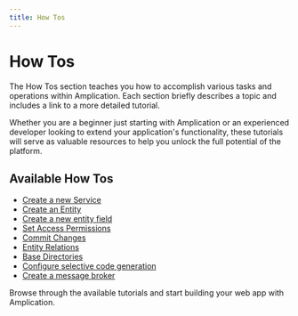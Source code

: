 ```yaml
---
title: How Tos
---
```


# How Tos

The How Tos section teaches you how to accomplish various tasks and operations within Amplication. Each section briefly describes a topic and includes a link to a more detailed tutorial.

Whether you are a beginner just starting with Amplication or an experienced developer looking to extend your application's functionality, these tutorials will serve as valuable resources to help you unlock the full potential of the platform.

## Available How Tos

- [Create a new Service](/how-to/create-service/)
- [Create an Entity](/how-to/create-entity/)
- [Create a new entity field](/how-to/create-entity-field)
- [Set Access Permissions](/how-to/set-access-permissions/)
- [Commit Changes](/how-to/commit-changes)
- [Entity Relations](/relations/)
- [Base Directories](/how-to/base-directories)
- [Configure selective code generation](/how-to/api-admin-ui-settings/)
- [Create a message broker](/guides/message-broker)

Browse through the available tutorials and start building your web app with Amplication.

